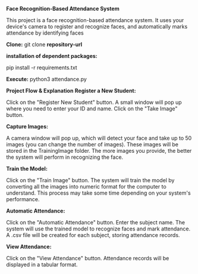   **Face Recognition-Based Attendance System**
  
This project is a face recognition-based attendance system. It uses your device's camera to register and recognize faces, and automatically marks attendance by identifying faces


**Clone:**
git clone **repository-url**

**installation of dependent packages:**

pip install -r requirements.txt

**Execute:** python3 attendance.py



 **Project Flow & Explanation**
**Register a New Student:**

Click on the "Register New Student" button.
A small window will pop up where you need to enter your ID and name.
Click on the "Take Image" button.

**Capture Images:**

A camera window will pop up, which will detect your face and take up to 50 images (you can change the number of images).
These images will be stored in the TrainingImage folder.
The more images you provide, the better the system will perform in recognizing the face.

**Train the Model:**

Click on the "Train Image" button.
The system will train the model by converting all the images into numeric format for the computer to understand.
This process may take some time depending on your system's performance.

**Automatic Attendance:**

Click on the "Automatic Attendance" button.
Enter the subject name.
The system will use the trained model to recognize faces and mark attendance.
A .csv file will be created for each subject, storing attendance records.

**View Attendance:**

Click on the "View Attendance" button.
Attendance records will be displayed in a tabular format.








